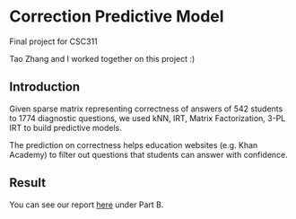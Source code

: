 # Correction Predictive Model
Final project for CSC311

Tao Zhang and I worked together on this project :)

## Introduction
Given sparse matrix representing correctness of answers of 542 students to 1774 diagnostic questions, we used kNN, IRT, Matrix Factorization, 3-PL IRT to build predictive models.

The prediction on correctness helps education websites (e.g. Khan Academy) to filter out questions that students can answer with confidence.

## Result
You can see our report [here](https://github.com/yiyi-z/Project-CorrectionPredictiveModel/blob/main/documentation/Project%20Report.pdf) under Part B.
